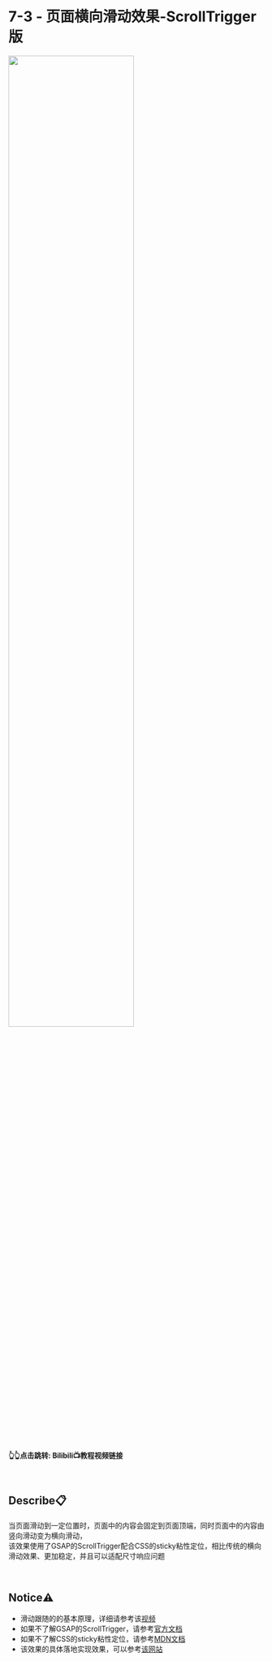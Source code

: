 # 7-3 - 页面横向滑动效果-ScrollTrigger版
<a href="https://www.bilibili.com/video/BV1L83WzgEoJ">
<img src="https://i2.hdslb.com/bfs/archive/c2430d86956fe52e3fffd9eb53b46781f549100d.jpg" width="70%">
</a>

**👆👆点击跳转: Bilibili📺教程视频链接**

<br>

## **Describe📋️**
当页面滑动到一定位置时，页面中的内容会固定到页面顶端，同时页面中的内容由竖向滑动变为横向滑动，<br>
该效果使用了GSAP的ScrollTrigger配合CSS的sticky粘性定位，相比传统的横向滑动效果、更加稳定，并且可以适配尺寸响应问题

<br>

## **Notice⚠️**
- 滑动跟随的的基本原理，详细请参考该[视频](https://www.bilibili.com/video/BV1uW4y1c7LW)
- 如果不了解GSAP的ScrollTrigger，请参考[官方文档](https://gsap.com/docs/v3/Plugins/ScrollTrigger)
- 如果不了解CSS的sticky粘性定位，请参考[MDN文档](https://developer.mozilla.org/zh-CN/docs/Web/CSS/position)
- 该效果的具体落地实现效果，可以参考[该网站](https://karot.jiejoe.com/)


